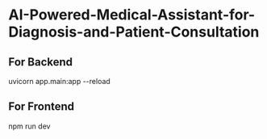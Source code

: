 # AI-Powered-Medical-Assistant-for-Diagnosis-and-Patient-Consultation

## For Backend
uvicorn app.main:app --reload

## For Frontend
npm run dev